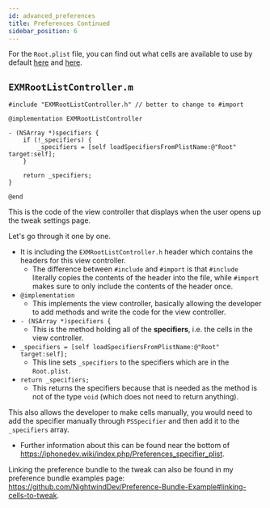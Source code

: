 ```yaml
---
id: advanced_preferences
title: Preferences Continued
sidebar_position: 6
---
```


For the `Root.plist` file, you can find out what cells are available to use by default <a href="https://github.com/NightwindDev/Preference-Bundle-Example">here</a> and <a href="https://iphonedev.wiki/index.php/Preferences_specifier_plist">here</a>.

## `EXMRootListController.m`

```objc
#include "EXMRootListController.h" // better to change to #import

@implementation EXMRootListController

- (NSArray *)specifiers {
    if (!_specifiers) {
        _specifiers = [self loadSpecifiersFromPlistName:@"Root" target:self];
    }

    return _specifiers;
}

@end

```

This is the code of the view controller that displays when the user opens up the tweak settings page.

Let's go through it one by one.

- It is including the `EXMRootListController.h` header which contains the headers for this view controller.
  - The difference between `#include` and `#import` is that `#include` literally copies the contents of the header into the file, while `#import` makes sure to only include the contents of the header once.
- `@implementation`
  - This implements the view controller, basically allowing the developer to add methods and write the code for the view controller.
- `- (NSArray *)specifiers {`
  - This is the method holding all of the **specifiers**, i.e. the cells in the view controller.
- `_specifiers = [self loadSpecifiersFromPlistName:@"Root" target:self];`
  - This line sets `_specifiers` to the specifiers which are in the `Root.plist`.
- `return _specifiers;`
  - This returns the specifiers because that is needed as the method is not of the type `void` (which does not need to return anything).

This also allows the developer to make cells manually, you would need to add the specifier manually through `PSSpecifier` and then add it to the `_specifiers` array.

- Further information about this can be found near the bottom of https://iphonedev.wiki/index.php/Preferences_specifier_plist.

Linking the preference bundle to the tweak can also be found in my preference bundle examples page: https://github.com/NightwindDev/Preference-Bundle-Example#linking-cells-to-tweak.

